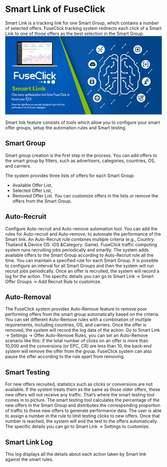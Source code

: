# Smart Link of FuseClick

Smart Link is a tracking link for one Smart Group, which contains a number of selected offers. 
FuseClick tracking system redirects each click of a Smart Link to one of those offers as the best selection in the Smart Group. 
![SmartLink](../image/SmartLink.jpg)

Smart link feature consists of tools which allow you to configure your smart offer groups, setup the automation rules and Smart testing.

## Smart Group

Smart group creation is the first step in the process. 
You can add offers to the smart group by filters, such as advertisers, categories, countries, OS, and carriers.

The system provides three lists of offers for each Smart Group: 
* Available Offer List, 
* Selected Offer List, 
* Removed Offer List. 
You can customize offers in the lists or remove the offers from the Smart Group.

## Auto-Recruit
Configure Auto-recruit and Auto-remove automation tool.
You can add the rules for Auto-recruit and Auto-remove, to automate the performance of the Smart link.
An Auto-Recruit rule combines multiple criteria (e.g., Country: Thailand & Device OS: iOS &Category: Game). 
FuseClick traffic computing system runs recruiting jobs periodically and smartly. 
The system adds available offers to the Smart Group according to Auto-Recruit rule all the time.
You can maintain a specified rule for each Smart Group. 
It is possible to configure an interval for all Smart Groups and then the system will run recruit jobs periodically. 
Once an offer is recruited, the system will record a log for the action. 
The specific details you can go to Smart Link -> Smart Offer Groups -> Add Recruit Rule to customize.

## Auto-Removal
The FuseClick system provides Auto-Remove feature to remove poor performing offers from the smart group automatically based on the criteria. 
You can set different Auto-Remove rules with a combination of multiple requirements, including countries, OS, and carriers. 
Once the offer is removed, the system will record the log data of the action. 
Go to Smart Link -> Settings -> Offer Auto-Remove Rules, you can set an Auto-Remove scenario like this: 
if the total number of clicks on an offer is more than 10,000 and the conversions (or EPC, CR) are less than 10, the back-end system will remove the offer from the group. 
FuseClick system can also pause the offer according to the rule apart from removing.

## Smart Testing
For new offers recruited, statistics such as clicks or conversions are not available. 
If the system treats them as the same as those older offers, these new offers will not receive any traffic. That’s where the smart testing tool comes in to picture. 
The smart testing tool calculates the percentage of the new offers in the Smart Group and distributes the corresponding proportion of traffic to these new offers to generate performance data. 
The user is able to assign a number in the rule to limit testing clicks to new offers. Once that number is reached, the system will end the test to the offers automatically. 
The specific details you can go to Smart Link -> Settings to customize.

## Smart Link Log
This log displays all the details about each action taken by Smart link against the smart rules.

